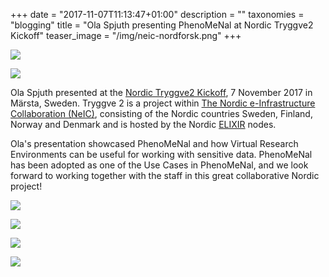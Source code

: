 +++
date = "2017-11-07T11:13:47+01:00"
description = ""
taxonomies = "blogging"
title = "Ola Spjuth presenting PhenoMeNal at Nordic Tryggve2 Kickoff"
teaser_image = "/img/neic-nordforsk.png"
+++

![](/img/phenomenal.png)

![](/img/tryggve2kickoff/neic-elixir-logos.png)

Ola Spjuth presented at the [Nordic Tryggve2 Kickoff](https://neic.no/tryggve2/), 7 November 2017 in Märsta, Sweden. Tryggve 2 is a project within [The Nordic e-Infrastructure Collaboration (NeIC)](https://neic.no), consisting of the Nordic countries Sweden, Finland, Norway and Denmark and is hosted by the Nordic [ELIXIR](https://www.elixir-europe.org) nodes.

Ola's presentation showcased PhenoMeNal and how Virtual Research Environments can be useful for working with sensitive data. PhenoMeNal has been adopted as one of the Use Cases in PhenoMeNal, and we look forward to working together with the staff in this great collaborative Nordic project!

![](/img/tryggve2kickoff/tr2-room.JPG)

![](/img/tryggve2kickoff/tr2-stack.JPG)

![](/img/tryggve2kickoff/tr2-title.JPG)

![](/img/tryggve2kickoff/tr2-vre.JPG)



